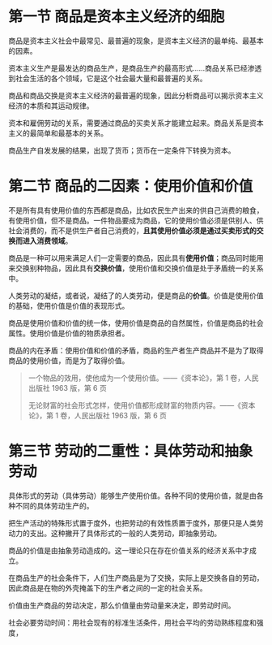 # 第一节 商品是资本主义经济的细胞

商品是资本主义社会中最常见、最普遍的现象，是资本主义经济的最单纯、最基本的因素。

资本主义生产是最发达的商品生产，是商品生产的最高形式……商品关系已经渗透到社会生活的各个领域，它是这个社会最大量和最普遍的关系。

商品和商品交换是资本主义经济的最普遍的现象，因此分析商品可以揭示资本主义经济的本质和其运动规律。

资本和雇佣劳动的关系，需要通过商品的买卖关系才能建立起来。商品关系是资本主义的最简单和最基本的关系。

商品生产自发发展的结果，出现了货币；货币在一定条件下转换为资本。

# 第二节 商品的二因素：使用价值和价值

不是所有具有使用价值的东西都是商品，比如农民生产出来的供自己消费的粮食，有使用价值，但不是商品。一件物品要成为商品，它的使用价值必须是供别人、供社会消费的，而不是供生产者自己消费的，**且其使用价值必须是通过买卖形式的交换而进入消费领域**。

商品是一种可以用来满足人们一定需要的商品，因此具有**使用价值**；商品同时能用来交换别种物品，因此具有**交换价值**，使用价值和交换价值是处于矛盾统一的关系中。

人类劳动的凝结，或者说，凝结了的人类劳动，便是商品的**价值**。价值是使用价值的基础，使用价值是价值的表现形式。

商品是使用价值和价值的统一体，使用价值是商品的自然属性，价值是商品的社会属性。使用价值是价值的物质承担者。

商品的内在矛盾：使用价值和价值的矛盾，商品的生产者生产商品并不是为了取得商品的使用价值，而是为了取得价值。

> 一个物品的效用，使他成为一个使用价值。——《资本论》，第 1 卷，人民出版社 1963 版，第 6 页
>
> 无论财富的社会形式怎样，使用价值都形成财富的物质内容。——《资本论》，第 1 卷，人民出版社 1963 版，第 6 页

# 第三节 劳动的二重性：具体劳动和抽象劳动

具体形式的劳动（具体劳动）能够生产使用价值。各种不同的使用价值，就是由各种不同的具体劳动生产的。

把生产活动的特殊形式置于度外，也把劳动的有效性质置于度外，那便只是人类劳动力的支出。这种撇开了具体形式的一般的人类劳动，即抽象劳动。

商品的价值是由抽象劳动造成的。这一理论只在存在价值关系的经济关系中才成立。

在商品生产的社会条件下，人们生产商品是为了交换，实际上是交换各自的劳动，因此商品是在物的外壳掩盖下的生产者之间的一定的社会关系。

价值由生产商品的劳动决定，那么价值量由劳动量来决定，即劳动时间。

社会必要劳动时间：用社会现有的标准生活条件，用社会平均的劳动熟练程度和强度，